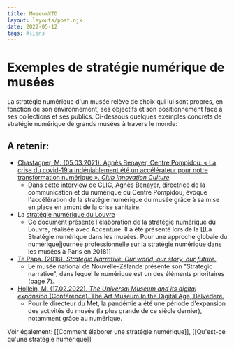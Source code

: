 ```yaml
---
title: MuseumXTD
layout: layouts/post.njk
date: 2022-05-12
tags: #liens
---
```

# Exemples de stratégie numérique de musées

La stratégie numérique d'un musée relève de choix qui lui sont propres, en fonction de son environnement, ses objectifs et son positionnement face à ses collections et ses publics. Ci-dessous quelques exemples concrets de stratégie numérique de grands musées à travers le monde: 

## A retenir: 
- [Chastagner, M. (05.03.2021). Agnès Benayer, Centre Pompidou: « La crise du covid-19 a indéniablement été un accélérateur pour notre transformation numérique ». *Club Innovation Culture*](http://www.club-innovation-culture.fr/itv-agnes-benayer-centre-pompidou-mars-2021/)
	- Dans cette interview de CLIC, Agnès Benayer, directrice de la communication et du numérique du Centre Pompidou, évoque l'accélération de la stratégie numérique du musée grâce à sa mise en place en amont de la crise sanitaire. 
- La [stratégie numérique du Louvre](https://www.culture.gouv.fr/Media/Thematiques/Musees/Colloques-Journees-d-etudes/Strategie-numerique-dans-les-musees/Presentation-de-Mme-Marion-Oechsli)
	- Ce document présente l'élaboration de la stratégie numérique du Louvre, réalisée avec Accenture. Il a été présenté lors de la [[La Stratégie numérique dans les musées. Pour une approche globale du numérique|journée professionnelle sur la stratégie numérique dans les musées à Paris en 2018]]
- [Te Papa. (2016). *Strategic Narrative. Our world, our story, our future.*](https://www.tepapa.govt.nz/sites/default/files/strategic_narrative.pdf)
	- Le musée national de Nouvelle-Zélande présente son "Strategic narrative", dans lequel le numérique est un des éléments prioritaires (page 7). 
- [Hollein, M. (17.02.2022). _The Universal Museum and its digital expansion_ (Conférence). The Art Museum In the Digital Age, Belvedere.](https://www.youtube.com/watch?v=ZlqJ41rUVas&list=PLdBMjT6e-IFlDUPJRs5JE6xiM8qQgLe3J&ab_channel=BelvedereMuseum)
	- Pour le directeur du Met, la pandémie a été une période d'expansion des activités du musée (la plus grande de ce siècle dernier), notamment grâce au numérique.


Voir également: [[Comment élaborer une stratégie numérique]], [[Qu'est-ce qu'une stratégie numérique]]